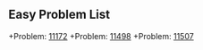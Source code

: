 Easy Problem List
-----------------

+Problem: [11172](http://uva.onlinejudge.org/external/111/11172.html)
+Problem: [11498](http://uva.onlinejudge.org/external/114/11498.html)
+Problem: [11507](http://uva.onlinejudge.org/external/115/11507.html)


